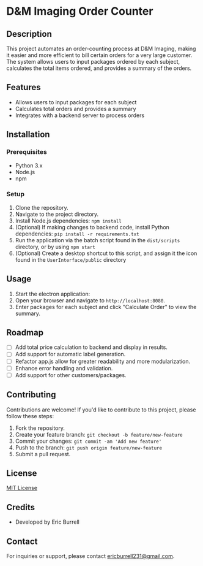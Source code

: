 # D&M Imaging Order Counter

## Description

This project automates an order-counting process at D&M Imaging, making it easier and more efficient to bill certain orders for a very large customer. The system allows users to input packages ordered by each subject, calculates the total items ordered, and provides a summary of the orders.

## Features

- Allows users to input packages for each subject
- Calculates total orders and provides a summary
- Integrates with a backend server to process orders

## Installation

### Prerequisites

- Python 3.x
- Node.js
- npm

### Setup

1. Clone the repository.
2. Navigate to the project directory.
3. Install Node.js dependencies: `npm install`
4. (Optional) If making changes to backend code, install Python dependencies: `pip install -r requirements.txt`
5. Run the application via the batch script found in the `dist/scripts` directory, or by using `npm start`
6. (Optional) Create a desktop shortcut to this script, and assign it the icon found in the `UserInterface/public` directory

## Usage

1. Start the electron application:
2. Open your browser and navigate to `http://localhost:8080`.
3. Enter packages for each subject and click "Calculate Order" to view the summary.

## Roadmap

- [ ] Add total price calculation to backend and display in results.
- [ ] Add support for automatic label generation.
- [ ] Refactor app.js allow for greater readability and more modularization.
- [ ] Enhance error handling and validation.
- [ ] Add support for other customers/packages.

## Contributing

Contributions are welcome! If you'd like to contribute to this project, please follow these steps:

1. Fork the repository.
2. Create your feature branch: `git checkout -b feature/new-feature`
3. Commit your changes: `git commit -am 'Add new feature'`
4. Push to the branch: `git push origin feature/new-feature`
5. Submit a pull request.

## License

[MIT License](LICENSE)

## Credits

- Developed by Eric Burrell

## Contact

For inquiries or support, please contact ericburrell231@gmail.com.
